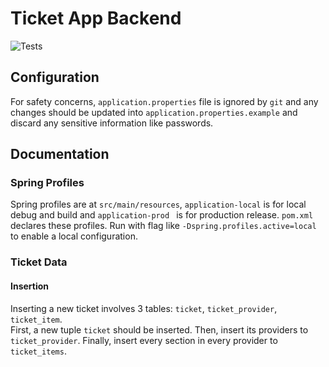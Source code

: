 # Ticket App Backend

![Tests](https://github.com/855DEV/ticket-backend/workflows/Tests/badge.svg)

## Configuration

For safety concerns, `application.properties` file is ignored by `git` and any changes should be updated into `application.properties.example` and discard any sensitive information like passwords.

## Documentation

### Spring Profiles

Spring profiles are at `src/main/resources`, `application-local` is for local debug and build and `application-prod
` is for production release. `pom.xml`  declares these profiles.
Run with flag like `-Dspring.profiles.active=local` to enable a local configuration.

### Ticket Data

#### Insertion

Inserting a new ticket involves 3 tables: `ticket`, `ticket_provider`, `ticket_item`.  
First, a new tuple `ticket` should be inserted. Then, insert its providers to `ticket_provider`. Finally, insert every
 section
 in every provider to `ticket_items`.
